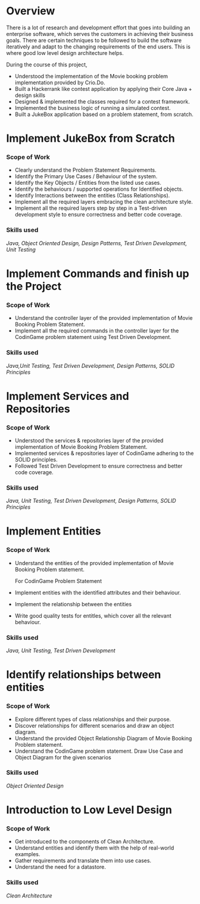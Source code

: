 # Overview
There is a lot of research and development effort that goes into building an enterprise software, which serves the customers in achieving their business goals. There are certain techniques to be followed to build the software iteratively and adapt to the changing requirements of the end users. This is where good low level design architecture helps. 

During the course of this project,
- Understood the implementation of the Movie booking problem implementation provided by Crio.Do.
- Built a Hackerrank like contest application by applying their Core Java + design skills
- Designed & implemented the classes required for a contest framework.
- Implemented the business logic of running a simulated contest.
- Built a JukeBox application based on a problem statement, from scratch.

# Implement JukeBox from Scratch
### Scope of Work
- Clearly understand the Problem Statement Requirements.
- Identify the Primary Use Cases / Behaviour of the system.
- Identify the Key Objects / Entities from the listed use cases.
- Identify the behaviours / supported operations for Identified objects.
- Identify Interactions between the entities (Class Relationships).
- Implement all the required layers embracing the clean architecture style.
- Implement all the required layers step by step in a Test-driven development style to ensure correctness and better code coverage.
### Skills used
*Java, Object Oriented Design, Design Patterns, Test Driven Development, Unit Testing*

# Implement Commands and finish up the Project
### Scope of Work
- Understand the controller layer of the provided implementation of Movie Booking Problem Statement.
- Implement all the required commands in the controller layer for the CodinGame problem statement using Test Driven Development.
### Skills used
*Java,Unit Testing, Test Driven Development, Design Patterns, SOLID Principles*

# Implement Services and Repositories
### Scope of Work
- Understood the services & repositories layer of the provided implementation of Movie Booking Problem Statement.
- Implemented services & repositories layer of CodinGame adhering to the SOLID principles.
- Followed Test Driven Development to ensure correctness and better code coverage.
### Skills used
*Java, Unit Testing, Test Driven Development, Design Patterns, SOLID Principles*

# Implement Entities
### Scope of Work
- Understand the entities of the provided implementation of Movie Booking Problem statement.

  For CodinGame Problem Statement
- Implement entities with the identified attributes and their behaviour.
- Implement the relationship between the entities
- Write good quality tests for entitles, which cover all the relevant behaviour.
### Skills used
*Java, Unit Testing, Test Driven Development*

# Identify relationships between entities
### Scope of Work
- Explore different types of class relationships and their purpose.
- Discover relationships for different scenarios and draw an object diagram.
- Understand the provided Object Relationship Diagram of Movie Booking Problem statement.
- Understand the CodinGame problem statement. Draw Use Case and Object Diagram for the given scenarios
### Skills used
*Object Oriented Design*

# Introduction to Low Level Design
### Scope of Work
- Get introduced to the components of Clean Architecture.
- Understand entities and identify them with the help of real-world examples.
- Gather requirements and translate them into use cases.
- Understand the need for a datastore.
### Skills used
*Clean Architecture*
